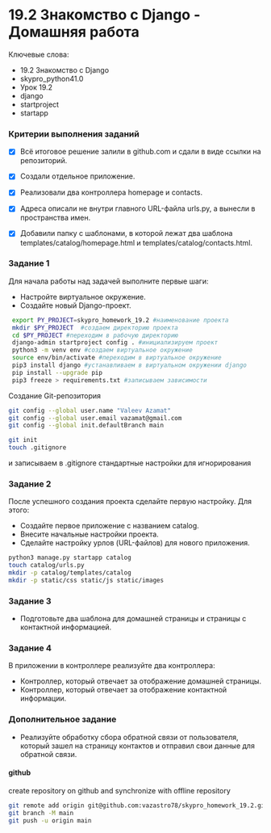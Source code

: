 # 19.2 Знакомство с Django - Домашняя работа

Ключевые слова:
- 19.2 Знакомство с Django
- skypro_python41.0
- Урок 19.2
- django
- startproject
- startapp

### Критерии выполнения заданий
- [x] Всё итоговое решение залили в github.com и сдали в виде ссылки на репозиторий.
- [x] Создали отдельное приложение.
- [x] Реализовали два контроллера homepage и contacts.
- [x] Адреса описали не внутри главного URL-файла urls.py, а вынесли в пространства имен.
- [x] Добавили папку с шаблонами, в которой лежат два шаблона templates/catalog/homepage.html и templates/catalog/contacts.html.


### Задание 1
Для начала работы над задачей выполните первые шаги:

- Настройте виртуальное окружение.
- Создайте новый Django-проект.

```bash
 export PY_PROJECT=skypro_homework_19.2 #наименование проекта
 mkdir $PY_PROJECT  #создаем директорию проекта
 cd $PY_PROJECT #переходим в рабочую директорию
 django-admin startproject config . #инициализируем проект
 python3 -m venv env #создаем виртуальное окружение
 source env/bin/activate #переходим в виртуальное окружение
 pip3 install django #устанавливаем в виртуальном окружении django
 pip install --upgrade pip
 pip3 freeze > requirements.txt #записываем зависимости
```

Создание Git-репозитория
```bash
git config --global user.name "Valeev Azamat"
git config --global user.email vazamat@gmail.com
git config --global init.defaultBranch main

git init
touch .gitignore
```
и записываем в .gitignore стандартные настройки для игнорирования

### Задание 2
После успешного создания проекта сделайте первую настройку. Для этого:

 - Создайте первое приложение с названием  catalog.
 - Внесите начальные настройки проекта.
 - Сделайте настройку урлов (URL-файлов) для нового приложения.

```bash
python3 manage.py startapp catalog
touch catalog/urls.py
mkdir -p catalog/templates/catalog
mkdir -p static/css static/js static/images
```

### Задание 3
- Подготовьте два шаблона для домашней страницы и страницы с контактной информацией.


### Задание 4
В приложении в контроллере реализуйте два контроллера:

- Контроллер, который отвечает за отображение домашней страницы.
- Контроллер, который отвечает за отображение контактной информации.
 
### Дополнительное задание

- Реализуйте обработку сбора обратной связи от пользователя, который зашел на страницу контактов и отправил свои данные для обратной связи.

#### github

create repository on github and synchronize with offline repository
```bash
git remote add origin git@github.com:vazastro78/skypro_homework_19.2.git
git branch -M main
git push -u origin main
```
